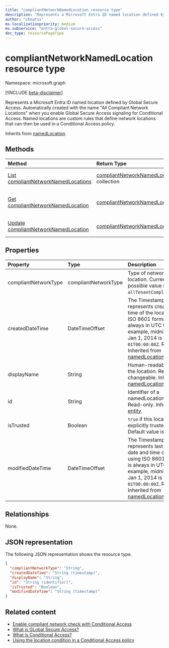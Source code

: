 ```yaml
---
title: "compliantNetworkNamedLocation resource type"
description: "Represents a Microsoft Entra ID named location defined by Global Secure Access. Named locations are custom rules that define network locations that can then be used in a Conditional Access policy."
author: "ckeatss"
ms.localizationpriority: medium
ms.subservice: "entra-global-secure-access"
doc_type: resourcePageType
---
```


# compliantNetworkNamedLocation resource type

Namespace: microsoft.graph

[!INCLUDE [beta-disclaimer](../../includes/beta-disclaimer.md)]

Represents a Microsoft Entra ID named location defined by Global Secure Access. Automatically created with the name "All Compliant Network Locations" when you enable Global Secure Access signaling for Conditional Access. Named locations are custom rules that define network locations that can then be used in a Conditional Access policy.


Inherits from [namedLocation](../resources/namedlocation.md).

## Methods
| Method       | Return Type | Description |
|:-------------|:------------|:------------|
| [List compliantNetworkNamedLocations](../api/conditionalaccessroot-list-namedlocations.md) | [compliantNetworkNamedLocation](compliantnetworknamedlocation.md) collection | Get all the **compliantNetworkNamedLocation** objects in the organization. |
| [Get compliantNetworkNamedLocation](../api/compliantnetworknamedlocation-get.md) | [compliantNetworkNamedLocation](compliantnetworknamedlocation.md) | Read the properties and relationships of a **compliantNetworkNamedLocation** object. |
| [Update compliantNetworkNamedLocation](../api/compliantnetworknamedlocation-update.md) | [compliantNetworkNamedLocation](compliantnetworknamedlocation.md) | Update a **compliantNetworkNamedLocation** object. |

## Properties
| Property     | Type        | Description |
|:-------------|:------------|:------------|
|compliantNetworkType|compliantNetworkType|Type of network access location. Currently the only possible value is `allTenantCompliantNetworks`.|
|createdDateTime|DateTimeOffset|The Timestamp type represents creation date and time of the location using ISO 8601 format and is always in UTC time. For example, midnight UTC on Jan 1, 2014 is `2014-01-01T00:00:00Z`. Read-only. Inherited from [namedLocation](../resources/namedlocation.md).|
|displayName|String|Human-readable name of the location. Required. Not changeable. Inherited from [namedLocation](../resources/namedlocation.md).|
|id|String|Identifier of a namedLocation object. Read-only. Inherited from [entity](../resources/entity.md).|
|isTrusted|Boolean|`true` if this location is explicitly trusted. Optional. Default value is `false`.|
|modifiedDateTime|DateTimeOffset|The Timestamp type represents last modified date and time of the location using ISO 8601 format and is always in UTC time. For example, midnight UTC on Jan 1, 2014 is `2014-01-01T00:00:00Z`. Read-only. Inherited from [namedLocation](../resources/namedlocation.md).|

## Relationships
None.

## JSON representation
The following JSON representation shows the resource type.
<!-- {
  "blockType": "resource",
  "optionalProperties": [

  ],
  "@odata.type": "microsoft.graph.compliantNetworkNamedLocation",
}
-->
``` json
{
  "compliantNetworkType": "String",
  "createdDateTime": "String (timestamp)",
  "displayName": "String",
  "id": "String (identifier)",
  "isTrusted": "Boolean",
  "modifiedDateTime": "String (timestamp)"
}
```

## Related content

+ [Enable compliant network check with Conditional Access](/azure/global-secure-access/how-to-compliant-network)
+ [What is GLobal Secure Access?](/azure/global-secure-access/overview-what-is-global-secure-access)
+ [What is Conditional Access?](/azure/active-directory/conditional-access/overview)
+ [Using the location condition in a Conditional Access policy](/azure/active-directory/conditional-access/location-condition)